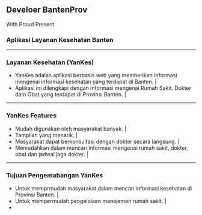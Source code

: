 ## Develoer BantenProv
With Proud
Present

### Aplikasi Layanan Kesehatan Banten

---

### Layanan Kesehatan (YanKes)
- YanKes adalah aplikasi berbasis web yang memberikan informasi mengenai informasi kesehatan yang terdapat di Banten. |
- Aplikasi ini dilengkapi dengan informasi mengenai Rumah Sakit, Dokter dam Obat yang terdapat di Provinsi Banten. |

---

### YanKes Features
- Mudah digunakan oleh masyarakat banyak. |
- Tampilan yang menarik. |
- Masyarakat dapat berkonsultasi dengan dokter secara langsung. |
- Memudahkan dalam mencari informasi mengenai rumah sakit, dokter, obat dan jadwal jaga dokter. |

---

### Tujuan Pengemabangan YanKes
- Untuk memprmudah masyarakat dalam mencari informasi kesehatan di Provinsi Banten. |
- Untuk mempermudah pengelolaan manajemen rumah sakit. |
- 
